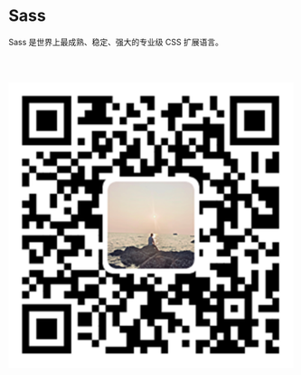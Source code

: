 # Sass

Sass 是世界上最成熟、稳定、强大的专业级 CSS 扩展语言。

<br><br>

<p align="center"><img src="manual-sass.svg"></p>
